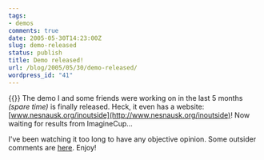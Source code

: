 ```yaml
---
tags:
- demos
comments: true
date: 2005-05-30T14:23:00Z
slug: demo-released
status: publish
title: Demo released!
url: /blog/2005/05/30/demo-released/
wordpress_id: "41"
---
```


{{<imgright src="http://aras-p.info/img/blog/050530b.jpg">}}
The demo I and some friends were working on in the last 5 months _(spare time)_ is finally released. Heck, it even has a website: [www.nesnausk.org/inoutside](http://www.nesnausk.org/inoutside)! Now waiting for results from ImagineCup...

I've been watching it too long to have any objective opinion. Some outsider comments are [here](http://www.pouet.net/prod.php?which=17357). Enjoy!
